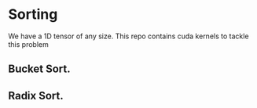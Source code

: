 # Sorting
We have a 1D tensor of any size. This repo contains cuda kernels to tackle this problem

## Bucket Sort.

## Radix Sort.